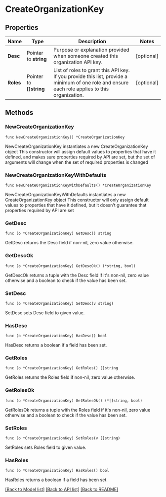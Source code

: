 # CreateOrganizationKey

## Properties

Name | Type | Description | Notes
------------ | ------------- | ------------- | -------------
**Desc** | Pointer to **string** | Purpose or explanation provided when someone created this organization API key. | [optional] 
**Roles** | Pointer to **[]string** | List of roles to grant this API key. If you provide this list, provide a minimum of one role and ensure each role applies to this organization. | [optional] 

## Methods

### NewCreateOrganizationKey

`func NewCreateOrganizationKey() *CreateOrganizationKey`

NewCreateOrganizationKey instantiates a new CreateOrganizationKey object
This constructor will assign default values to properties that have it defined,
and makes sure properties required by API are set, but the set of arguments
will change when the set of required properties is changed

### NewCreateOrganizationKeyWithDefaults

`func NewCreateOrganizationKeyWithDefaults() *CreateOrganizationKey`

NewCreateOrganizationKeyWithDefaults instantiates a new CreateOrganizationKey object
This constructor will only assign default values to properties that have it defined,
but it doesn't guarantee that properties required by API are set

### GetDesc

`func (o *CreateOrganizationKey) GetDesc() string`

GetDesc returns the Desc field if non-nil, zero value otherwise.

### GetDescOk

`func (o *CreateOrganizationKey) GetDescOk() (*string, bool)`

GetDescOk returns a tuple with the Desc field if it's non-nil, zero value otherwise
and a boolean to check if the value has been set.

### SetDesc

`func (o *CreateOrganizationKey) SetDesc(v string)`

SetDesc sets Desc field to given value.

### HasDesc

`func (o *CreateOrganizationKey) HasDesc() bool`

HasDesc returns a boolean if a field has been set.

### GetRoles

`func (o *CreateOrganizationKey) GetRoles() []string`

GetRoles returns the Roles field if non-nil, zero value otherwise.

### GetRolesOk

`func (o *CreateOrganizationKey) GetRolesOk() (*[]string, bool)`

GetRolesOk returns a tuple with the Roles field if it's non-nil, zero value otherwise
and a boolean to check if the value has been set.

### SetRoles

`func (o *CreateOrganizationKey) SetRoles(v []string)`

SetRoles sets Roles field to given value.

### HasRoles

`func (o *CreateOrganizationKey) HasRoles() bool`

HasRoles returns a boolean if a field has been set.


[[Back to Model list]](../README.md#documentation-for-models) [[Back to API list]](../README.md#documentation-for-api-endpoints) [[Back to README]](../README.md)



